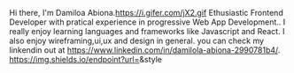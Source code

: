  Hi there, I'm Damiloa Abiona.https://i.gifer.com/jX2.gif
 Ethusiastic Frontend Developer with pratical experience in progressive Web App Development.. I really enjoy learning languages and frameworks like Javascript  and React. I also enjoy wireframing,ui,ux and design in general. you can check my linkendin out at https://www.linkedin.com/in/damilola-abiona-2990781b4/.
 https://img.shields.io/endpoint?url=<URL>&style<STYLE>
 [![Anurag's GitHub stats](https://github-readme-stats.vercel.app/api?username=DamilolaAbiona)](https://github.com/anuraghazra/github-readme-stats)

